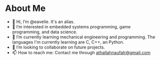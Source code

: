 # About Me
- 👋 Hi, I’m @eavelie. It's an alias.
- 👀 I’m interested in embedded systems programming, game programming, and data science.
- 🌱 I’m currently learning mechanical engineering and programming. The languages I'm currently learning are C, C++, an Python.
- 💞️ I’m looking to collaborate on future projects.
- 📫 How to reach me: Contact me through athallahnaufalr@gmail.com

<!---
eavelie/eavelie is a ✨ special ✨ repository because its `README.md` (this file) appears on your GitHub profile.
You can click the Preview link to take a look at your changes.
--->
